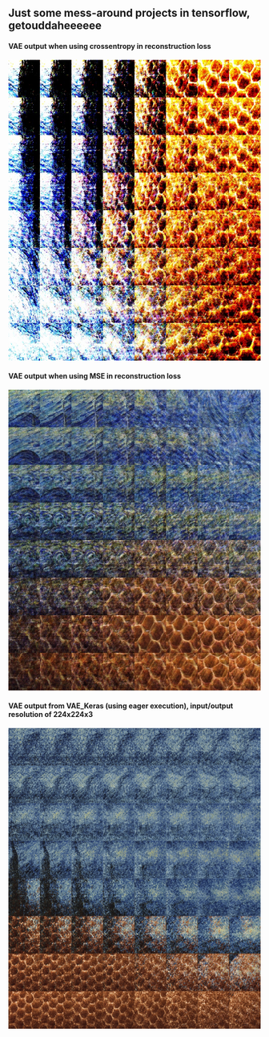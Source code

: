 ## Just some mess-around projects in tensorflow, getouddaheeeeee


#### VAE output when using crossentropy in reconstruction loss

<img src="res/examples/quad_1.jpg" width="600" height="600"/>

#### VAE output when using MSE in reconstruction loss

<img src="res/examples/quad_2.jpg" width="600" height="600"/>

#### VAE output from VAE_Keras (using eager execution), input/output resolution of 224x224x3

<img src="res/examples/quad_3.jpg" width="600" height="600"/>